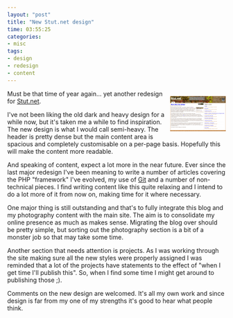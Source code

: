 ```yaml
---
layout: "post"
title: "New Stut.net design"
time: 03:55:25
categories:
- misc
tags:
- design
- redesign
- content
---
```


<p style="float: right; margin-left: 5px"><a href="/assets/2008-02-15_0314.png" title="New Stut.net design screenshot"><img src="/assets/2008-02-15_0314.thumbnail.png" alt="New Stut.net design screenshot" /></a></p>
Must be that time of year again... yet another redesign for <a href="http://stut.net/" title="Stut.net, the personal website of Stuart Dallas">Stut.net</a>.

I've not been liking the old dark and heavy design for a while now, but it's taken me a while to find inspiration. The new design is what I would call semi-heavy. The header is pretty dense but the main content area is spacious and completely customisable on a per-page basis. Hopefully this will make the content more readable.

And speaking of content, expect a lot more in the near future. Ever since the last major redesign I've been meaning to write a number of articles covering the PHP "framework" I've evolved, my use of <a href="http://git.or.cz/" title="Git, rocking version control system">Git</a> and a number of non-technical pieces. I find writing content like this quite relaxing and I intend to do a lot more of it from now on, making time for it where necessary.

One major thing is still outstanding and that's to fully integrate this blog and my photography content with the main site. The aim is to consolidate my online presence as much as makes sense. Migrating the blog over should be pretty simple, but sorting out the photography section is a bit of a monster job so that may take some time.

Another section that needs attention is projects. As I was working through the site making sure all the new styles were properly assigned I was reminded that a lot of the projects have statements to the effect of "when I get time I'll publish this". So, when I find some time I might get around to publishing those ;).

Comments on the new design are welcomed. It's all my own work and since design is far from my one of my strengths it's good to hear what people think.